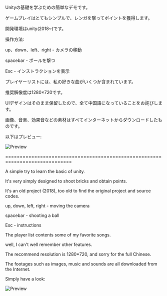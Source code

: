 Unityの基礎を学ぶための簡単なデモです。

ゲームプレイはとてもシンプルで、レンガを撃ってポイントを獲得します。

開発環境はunity(2018~)です。

操作方法:

up、down、left、right - カメラの移動

spacebar - ボールを撃つ

Esc - インストラクションを表示

プレイヤーリストには、私の好きな曲がいくつか含まれています。

推奨解像度は1280×720です。

UIデザインはそのまま保留したので、全て中国語になっていることをお詫びします。

画像、音楽、効果音などの素材はすべてインターネットからダウンロードしたものです。

以下はプレビュー:

![Preview](preview.gif)

=============================================================================

A  simple try to learn the basic of unity.

It's very simply designed to shoot bricks and obtain points.

It's an old project (2018), too old to find the original project and source codes.

up, down, left, right - moving the camera

spacebar - shooting a ball

Esc - instructions

The player list contents some of my favorite songs.

well, I can't well remember other features.

The recommend resolution is 1280*720, and sorry for the full Chinese.

The footages such as images, music and sounds are all downloaded from the Internet. 



Simply have a look:

![Preview](preview.gif)
